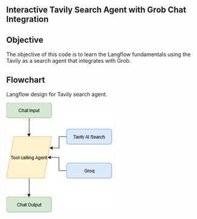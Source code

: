 ## Interactive Tavily Search Agent with Grob Chat Integration

## Objective
The objective of this code is to learn the Langflow fundamentals using the Tavily as a search agent that integrates with Grob.

## Flowchart
Langflow design for Tavily search agent.

![Flowchart](search_ai_tool.drawio.png)
